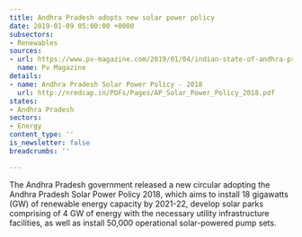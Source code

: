 ```yaml
---
title: Andhra Pradesh adopts new solar power policy
date: 2019-01-09 05:00:00 +0000
subsectors:
- Renewables
sources:
- url: https://www.pv-magazine.com/2019/01/04/indian-state-of-andhra-pradesh-targets-5-gw-of-solar-under-new-policy/
  name: Pv Magazine
details:
- name: Andhra Pradesh Solar Power Policy - 2018
  url: http://nredcap.in/PDFs/Pages/AP_Solar_Power_Policy_2018.pdf
states:
- Andhra Pradesh
sectors:
- Energy
content_type: ''
is_newsletter: false
breadcrumbs: ''

---
```

The Andhra Pradesh government released a new circular adopting the Andhra Pradesh Solar Power Policy 2018, which aims to install 18 gigawatts (GW) of renewable energy capacity by 2021-22, develop solar parks comprising of 4 GW of energy with the necessary utility infrastructure facilities, as well as install 50,000 operational solar-powered pump sets.
